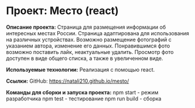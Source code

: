 # Проект: Место (react)

**Описание проекта:**
Страница для размещения информации об интересных местах России. Страница адаптирована для использования на различных устройствах. Возможно размещение фотографий с указанием автора, изменение его данных. Понравившимся фото возможно поставить лайк, неактуальные удалить. Просмотр фото доступен в виде общего списка, а также в увеличенном виде.


**Используемые технологии:**
Реализация с помощью react.

**Ссылки:**
GitHub: https://natali210.github.io/mesto/ 

**Команды для сборки и запуска проекта:**
npm start - режим разработчика
npm test - тестирование
npm run build - сборка
